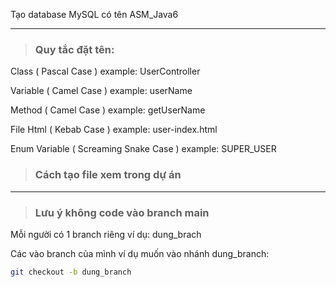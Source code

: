 Tạo database MySQL có tên ASM_Java6

---------------------------------------
> ### Quy tắc đặt tên:

Class ( Pascal Case ) example: UserController

Variable ( Camel Case ) example: userName

Method ( Camel Case ) example: getUserName

File Html ( Kebab Case ) example: user-index.html

Enum Variable ( Screaming Snake Case ) example: SUPER_USER

> ### Cách tạo file xem trong dự án 
----------
> ### Lưu ý không code vào branch main
Mỗi người có 1 branch riêng ví dụ: dung_brach

Các vào branch của mình
ví dụ muốn vào nhánh dung_branch:

```bash
git checkout -b dung_branch
```

